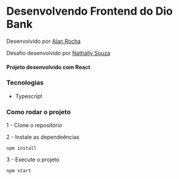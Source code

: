 # Desenvolvendo Frontend do Dio Bank

Desenvolvido por [Alan Rocha](https://github.com/alanrochagomes)

Desafio desenvolvido por [Nathally Souza](https://github.com/nathyts)


#### Projeto desenvolvido com React

### Tecnologias
- Typescript

### Como rodar o projeto

1 - Clone o repositório

2 - Instale as dependeências
    
    npm install

3 - Execute o projeto

    npm start
